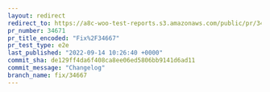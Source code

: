 ```yaml
---
layout: redirect
redirect_to: https://a8c-woo-test-reports.s3.amazonaws.com/public/pr/34671/e2e/index.html
pr_number: 34671
pr_title_encoded: "Fix%2F34667"
pr_test_type: e2e
last_published: "2022-09-14 10:26:40 +0000"
commit_sha: de129ff4da6f408ca8ee06ed5806bb9141d6ad11
commit_message: "Changelog"
branch_name: fix/34667
---
```

